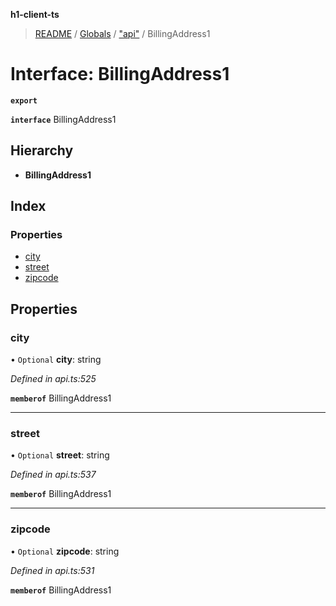 **h1-client-ts**

> [README](../README.md) / [Globals](../globals.md) / ["api"](../modules/_api_.md) / BillingAddress1

# Interface: BillingAddress1

**`export`** 

**`interface`** BillingAddress1

## Hierarchy

* **BillingAddress1**

## Index

### Properties

* [city](_api_.billingaddress1.md#city)
* [street](_api_.billingaddress1.md#street)
* [zipcode](_api_.billingaddress1.md#zipcode)

## Properties

### city

• `Optional` **city**: string

*Defined in api.ts:525*

**`memberof`** BillingAddress1

___

### street

• `Optional` **street**: string

*Defined in api.ts:537*

**`memberof`** BillingAddress1

___

### zipcode

• `Optional` **zipcode**: string

*Defined in api.ts:531*

**`memberof`** BillingAddress1
